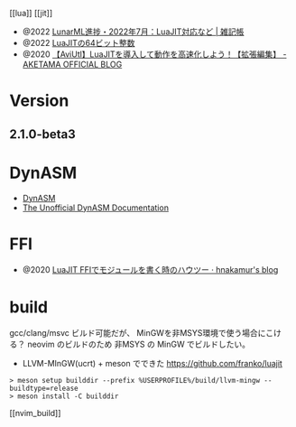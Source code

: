 [[lua]] [[jit]]

- @2022 [LunarML進捗・2022年7月：LuaJIT対応など | 雑記帳](https://blog.miz-ar.info/2022/07/lunarml-progress-jul2022/)
- @2022 [LuaJITの64ビット整数](https://zenn.dev/mod_poppo/articles/luajit-int64)
- @2020 [【AviUtl】LuaJITを導入して動作を高速化しよう！【拡張編集】 - AKETAMA OFFICIAL BLOG](https://aketama.work/aviutl-luajit)

# Version
## 2.1.0-beta3

# DynASM
- [DynASM](https://luajit.org/dynasm.html)
- [The Unofficial DynASM Documentation](https://corsix.github.io/dynasm-doc/)

# FFI
- @2020 [LuaJIT FFIでモジュールを書く時のハウツー · hnakamur's blog](https://hnakamur.github.io/blog/2020/03/21/how-to-write-luajit-ffi-module/)

# build
gcc/clang/msvc ビルド可能だが、
MinGWを非MSYS環境で使う場合にこける？
neovim のビルドのため 非MSYS の MinGW でビルドしたい。
	
- LLVM-MInGW(ucrt) + meson でできた https://github.com/franko/luajit
```
> meson setup builddir --prefix %USERPROFILE%/build/llvm-mingw --buildtype=release
> meson install -C builddir
```

[[nvim_build]]